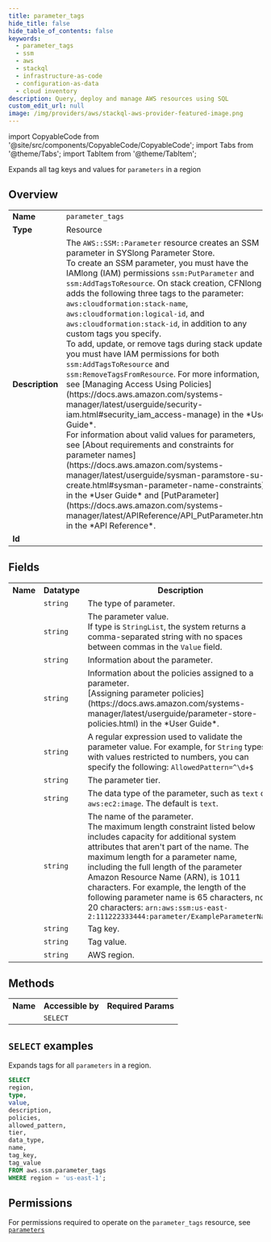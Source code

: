 ```yaml
---
title: parameter_tags
hide_title: false
hide_table_of_contents: false
keywords:
  - parameter_tags
  - ssm
  - aws
  - stackql
  - infrastructure-as-code
  - configuration-as-data
  - cloud inventory
description: Query, deploy and manage AWS resources using SQL
custom_edit_url: null
image: /img/providers/aws/stackql-aws-provider-featured-image.png
---
```


import CopyableCode from '@site/src/components/CopyableCode/CopyableCode';
import Tabs from '@theme/Tabs';
import TabItem from '@theme/TabItem';

Expands all tag keys and values for <code>parameters</code> in a region

## Overview
<table><tbody>
<tr><td><b>Name</b></td><td><code>parameter_tags</code></td></tr>
<tr><td><b>Type</b></td><td>Resource</td></tr>
<tr><td><b>Description</b></td><td>The <code>AWS::SSM::Parameter</code> resource creates an SSM parameter in SYSlong Parameter Store.<br />To create an SSM parameter, you must have the IAMlong (IAM) permissions <code>ssm:PutParameter</code> and <code>ssm:AddTagsToResource</code>. On stack creation, CFNlong adds the following three tags to the parameter: <code>aws:cloudformation:stack-name</code>, <code>aws:cloudformation:logical-id</code>, and <code>aws:cloudformation:stack-id</code>, in addition to any custom tags you specify.<br />To add, update, or remove tags during stack update, you must have IAM permissions for both <code>ssm:AddTagsToResource</code> and <code>ssm:RemoveTagsFromResource</code>. For more information, see &#91;Managing Access Using Policies&#93;(https://docs.aws.amazon.com/systems-manager/latest/userguide/security-iam.html#security_iam_access-manage) in the *User Guide*.<br />For information about valid values for parameters, see &#91;About requirements and constraints for parameter names&#93;(https://docs.aws.amazon.com/systems-manager/latest/userguide/sysman-paramstore-su-create.html#sysman-parameter-name-constraints) in the *User Guide* and &#91;PutParameter&#93;(https://docs.aws.amazon.com/systems-manager/latest/APIReference/API_PutParameter.html) in the *API Reference*.</td></tr>
<tr><td><b>Id</b></td><td><CopyableCode code="aws.ssm.parameter_tags" /></td></tr>
</tbody></table>

## Fields
<table><tbody><tr><th>Name</th><th>Datatype</th><th>Description</th></tr><tr><td><CopyableCode code="type" /></td><td><code>string</code></td><td>The type of parameter.</td></tr>
<tr><td><CopyableCode code="value" /></td><td><code>string</code></td><td>The parameter value.<br />If type is <code>StringList</code>, the system returns a comma-separated string with no spaces between commas in the <code>Value</code> field.</td></tr>
<tr><td><CopyableCode code="description" /></td><td><code>string</code></td><td>Information about the parameter.</td></tr>
<tr><td><CopyableCode code="policies" /></td><td><code>string</code></td><td>Information about the policies assigned to a parameter.<br />&#91;Assigning parameter policies&#93;(https://docs.aws.amazon.com/systems-manager/latest/userguide/parameter-store-policies.html) in the *User Guide*.</td></tr>
<tr><td><CopyableCode code="allowed_pattern" /></td><td><code>string</code></td><td>A regular expression used to validate the parameter value. For example, for <code>String</code> types with values restricted to numbers, you can specify the following: <code>AllowedPattern=^\d+$</code></td></tr>
<tr><td><CopyableCode code="tier" /></td><td><code>string</code></td><td>The parameter tier.</td></tr>
<tr><td><CopyableCode code="data_type" /></td><td><code>string</code></td><td>The data type of the parameter, such as <code>text</code> or <code>aws:ec2:image</code>. The default is <code>text</code>.</td></tr>
<tr><td><CopyableCode code="name" /></td><td><code>string</code></td><td>The name of the parameter.<br />The maximum length constraint listed below includes capacity for additional system attributes that aren't part of the name. The maximum length for a parameter name, including the full length of the parameter Amazon Resource Name (ARN), is 1011 characters. For example, the length of the following parameter name is 65 characters, not 20 characters: <code>arn:aws:ssm:us-east-2:111222333444:parameter/ExampleParameterName</code></td></tr>
<tr><td><CopyableCode code="tag_key" /></td><td><code>string</code></td><td>Tag key.</td></tr>
<tr><td><CopyableCode code="tag_value" /></td><td><code>string</code></td><td>Tag value.</td></tr>
<tr><td><CopyableCode code="region" /></td><td><code>string</code></td><td>AWS region.</td></tr>
</tbody></table>

## Methods

<table><tbody>
  <tr>
    <th>Name</th>
    <th>Accessible by</th>
    <th>Required Params</th>
  </tr>
  <tr>
    <td><CopyableCode code="list_resources" /></td>
    <td><code>SELECT</code></td>
    <td><CopyableCode code="region" /></td>
  </tr>
</tbody></table>

## `SELECT` examples
Expands tags for all <code>parameters</code> in a region.
```sql
SELECT
region,
type,
value,
description,
policies,
allowed_pattern,
tier,
data_type,
name,
tag_key,
tag_value
FROM aws.ssm.parameter_tags
WHERE region = 'us-east-1';
```


## Permissions

For permissions required to operate on the <code>parameter_tags</code> resource, see <a href="/providers/aws/ssm/parameters/#permissions"><code>parameters</code></a>

